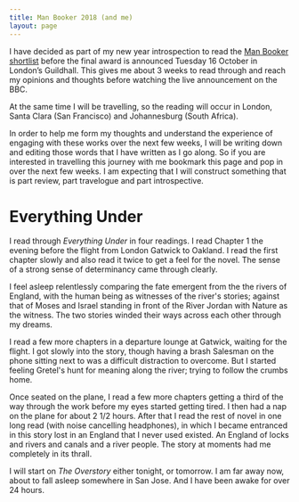 ```yaml
---
title: Man Booker 2018 (and me)
layout: page
---
```

I have decided as part of my new year introspection to read the [Man
Booker
shortlist](https://themanbookerprize.com/fiction/news/man-booker-prize-announces-2018-shortlist)
before the final award is announced Tuesday 16 October in London’s
Guildhall. This gives me about 3 weeks to read through and reach my
opinions and thoughts before watching the live announcement on the
BBC.

At the same time I will be travelling, so the reading will occur in
London, Santa Clara (San Francisco) and Johannesburg (South Africa).

In order to help me form my thoughts and understand the experience of
engaging with these works over the next few weeks, I will be writing
down and editing those words that I have written as I go along. So if
you are interested in travelling this journey with me bookmark this
page and pop in over the next few weeks. I am expecting that I will
construct something that is part review, part travelogue and part
introspective.

# Everything Under

I read through *Everything Under* in four readings. I read Chapter 1
the evening before the flight from London Gatwick to Oakland. I read
the first chapter slowly and also read it twice to get a feel for the
novel. The sense of a strong sense of determinancy came through
clearly.

I feel asleep relentlessly comparing the fate emergent from the the
rivers of England, with the human being as witnesses of the river's
stories; against that of Moses and Israel standing in front of the
River Jordan with Nature as the witness. The two stories winded their
ways across each other through my dreams.

I read a few more chapters in a departure lounge at Gatwick, waiting
for the flight. I got slowly into the story, though having a brash
Salesman on the phone sitting next to was a difficult distraction to
overcome. But I started feeling Gretel's hunt for meaning along the
river; trying to follow the crumbs home.

Once seated on the plane, I read a few more chapters getting a third
of the way through the work before my eyes started getting tired. I
then had a nap on the plane for about 2 1/2 hours. After that I read
the rest of novel in one long read (with noise cancelling headphones),
in which I became entranced in this story lost in an England that I
never used existed. An England of locks and rivers and canals and a
river people. The story at moments had me completely in its thrall.

I will start on *The Overstory* either tonight, or tomorrow. I am far
away now, about to fall asleep somewhere in San Jose. And I have been
awake for over 24 hours.
